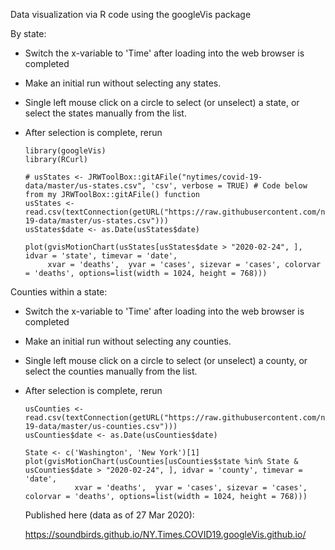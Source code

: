 
Data visualization via R code using the googleVis package
   
By state:
    
- Switch the x-variable to 'Time' after loading into the web browser is completed
- Make an initial run without selecting any states.
- Single left mouse click on a circle to select (or unselect) a state, or select the states manually from the list.
- After selection is complete, rerun


      library(googleVis)
      library(RCurl)

      # usStates <- JRWToolBox::gitAFile("nytimes/covid-19-data/master/us-states.csv", 'csv', verbose = TRUE) # Code below from my JRWToolBox::gitAFile() function
      usStates <- read.csv(textConnection(getURL("https://raw.githubusercontent.com/nytimes/covid-19-data/master/us-states.csv")))
      usStates$date <- as.Date(usStates$date)

      plot(gvisMotionChart(usStates[usStates$date > "2020-02-24", ], idvar = 'state', timevar = 'date', 
           xvar = 'deaths',  yvar = 'cases', sizevar = 'cases', colorvar = 'deaths', options=list(width = 1024, height = 768)))


Counties within a state:

 - Switch the x-variable to 'Time' after loading into the web browser is completed
- Make an initial run without selecting any counties.
- Single left mouse click on a circle to select (or unselect) a county, or select the counties manually from the list.
- After selection is complete, rerun
    
     
      usCounties <- read.csv(textConnection(getURL("https://raw.githubusercontent.com/nytimes/covid-19-data/master/us-counties.csv")))
      usCounties$date <- as.Date(usCounties$date)
    
      State <- c('Washington', 'New York')[1]
      plot(gvisMotionChart(usCounties[usCounties$state %in% State & usCounties$date > "2020-02-24", ], idvar = 'county', timevar = 'date', 
                 xvar = 'deaths',  yvar = 'cases', sizevar = 'cases', colorvar = 'deaths', options=list(width = 1024, height = 768)))
                 
  
     Published here (data as of 27 Mar 2020):
     
     https://soundbirds.github.io/NY.Times.COVID19.googleVis.github.io/
     
     
 
     
     
